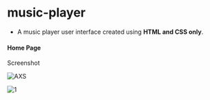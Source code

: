 
# music-player
- A music player user interface created using **HTML and CSS only**.

#### Home Page

Screenshot

![AXS](https://user-images.githubusercontent.com/79587101/231710060-aca16755-ff80-48ec-8a98-9d9357d5b94c.png)


![1](https://user-images.githubusercontent.com/79587101/231710077-a9690115-6353-4a70-ac91-9714951cb696.png)
